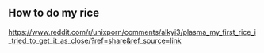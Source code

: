 ## How to do my rice
https://www.reddit.com/r/unixporn/comments/alkyi3/plasma_my_first_rice_i_tried_to_get_it_as_close/?ref=share&ref_source=link

